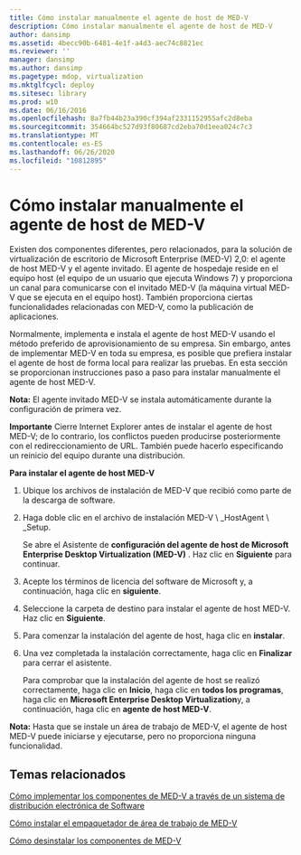 ```yaml
---
title: Cómo instalar manualmente el agente de host de MED-V
description: Cómo instalar manualmente el agente de host de MED-V
author: dansimp
ms.assetid: 4becc90b-6481-4e1f-a4d3-aec74c8821ec
ms.reviewer: ''
manager: dansimp
ms.author: dansimp
ms.pagetype: mdop, virtualization
ms.mktglfcycl: deploy
ms.sitesec: library
ms.prod: w10
ms.date: 06/16/2016
ms.openlocfilehash: 8a7fb44b23a390cf394af2331152955afc2d8eba
ms.sourcegitcommit: 354664bc527d93f80687cd2eba70d1eea024c7c3
ms.translationtype: MT
ms.contentlocale: es-ES
ms.lasthandoff: 06/26/2020
ms.locfileid: "10812895"
---
```

# Cómo instalar manualmente el agente de host de MED-V


Existen dos componentes diferentes, pero relacionados, para la solución de virtualización de escritorio de Microsoft Enterprise (MED-V) 2,0: el agente de host MED-V y el agente invitado. El agente de hospedaje reside en el equipo host (el equipo de un usuario que ejecuta Windows 7) y proporciona un canal para comunicarse con el invitado MED-V (la máquina virtual MED-V que se ejecuta en el equipo host). También proporciona ciertas funcionalidades relacionadas con MED-V, como la publicación de aplicaciones.

Normalmente, implementa e instala el agente de host MED-V usando el método preferido de aprovisionamiento de su empresa. Sin embargo, antes de implementar MED-V en toda su empresa, es posible que prefiera instalar el agente de host de forma local para realizar las pruebas. En esta sección se proporcionan instrucciones paso a paso para instalar manualmente el agente de host MED-V.

**Nota:**  El agente invitado MED-V se instala automáticamente durante la configuración de primera vez.

 

**Importante**  Cierre Internet Explorer antes de instalar el agente de host MED-V; de lo contrario, los conflictos pueden producirse posteriormente con el redireccionamiento de URL. También puede hacerlo especificando un reinicio del equipo durante una distribución.

 

**Para instalar el agente de host MED-V**

1.  Ubique los archivos de instalación de MED-V que recibió como parte de la descarga de software.

2.  Haga doble clic en el archivo de instalación MED-V \ _HostAgent \ _Setup.

    Se abre el Asistente de **configuración del agente de host de Microsoft Enterprise Desktop Virtualization (MED-V)** . Haz clic en **Siguiente** para continuar.

3.  Acepte los términos de licencia del software de Microsoft y, a continuación, haga clic en **siguiente**.

4.  Seleccione la carpeta de destino para instalar el agente de host MED-V. Haz clic en **Siguiente**.

5.  Para comenzar la instalación del agente de host, haga clic en **instalar**.

6.  Una vez completada la instalación correctamente, haga clic en **Finalizar** para cerrar el asistente.

    Para comprobar que la instalación del agente de host se realizó correctamente, haga clic en **Inicio**, haga clic en **todos los programas**, haga clic en **Microsoft Enterprise Desktop Virtualization**y, a continuación, haga clic en **agente de host MED-V**.

**Nota:**  Hasta que se instale un área de trabajo de MED-V, el agente de host MED-V puede iniciarse y ejecutarse, pero no proporciona ninguna funcionalidad.

 

## Temas relacionados


[Cómo implementar los componentes de MED-V a través de un sistema de distribución electrónica de Software](how-to-deploy-the-med-v-components-through-an-electronic-software-distribution-system.md)

[Cómo instalar el empaquetador de área de trabajo de MED-V](how-to-install-the-med-v-workspace-packager.md)

[Cómo desinstalar los componentes de MED-V](how-to-uninstall-the-med-v-components.md)

 

 






